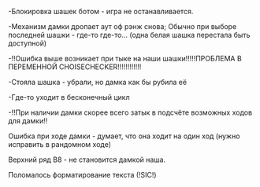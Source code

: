 -Блокировка шашек ботом - игра не останавливается.


-Механизм дамки дропает аут оф рэнж снова; 
Обычно при выборе последней шашки - где-то где-то... (одна белая шашка перестала быть доступной)

-!!Ошибка выше возникает при тыке на наши шашки!!!!!ПРОБЛЕМА В ПЕРЕМЕННОЙ CHOISECHECKER!!!!!!!!!!!!


-Стояла шашка - убрали, но дамка как бы рубила её


-Где-то уходит в бесконечный цикл

-!!При наличии дамки скорее всего затык в подсчёте возможных ходов для дамки!!


Ошибка при ходе дамки - думает, что она ходит на один ход (нужно исправить в рандомном ходе)


Верхний ряд B8 - не становится дамкой наша.

Поломалось форматирование текста (!SIC!)